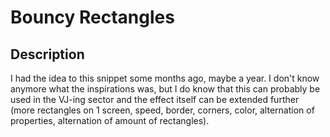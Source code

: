 # Bouncy Rectangles

## Description

I had the idea to this snippet some months ago, maybe a year. I don't know anymore what the inspirations was, but I do know that this can probably be used in the VJ-ing sector and the effect itself can be extended further (more rectangles on 1 screen, speed, border, corners, color, alternation of properties, alternation of amount of rectangles).

